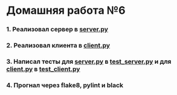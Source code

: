 # Домашняя работа №6

### 1. Реализовал сервер в [server.py](https://github.com/Dadypool/deep_python_23b_Dadypool/blob/main/06/server.py)
### 2. Реализовал клиента в [client.py](https://github.com/Dadypool/deep_python_23b_Dadypool/blob/main/06/client.py)
### 3. Написал тесты для [server.py](https://github.com/Dadypool/deep_python_23b_Dadypool/blob/main/06/server.py) в [test_server.py](https://github.com/Dadypool/deep_python_23b_Dadypool/blob/main/06/test_server.py) и для [client.py](https://github.com/Dadypool/deep_python_23b_Dadypool/blob/main/06/client.py) в [test_client.py](https://github.com/Dadypool/deep_python_23b_Dadypool/blob/main/06/test_client.py)
### 4. Прогнал через flake8, pylint и black